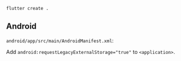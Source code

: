 ```
flutter create .
```

## Android

`android/app/src/main/AndroidManifest.xml`:

Add `android:requestLegacyExternalStorage="true"` to `<application>`.
